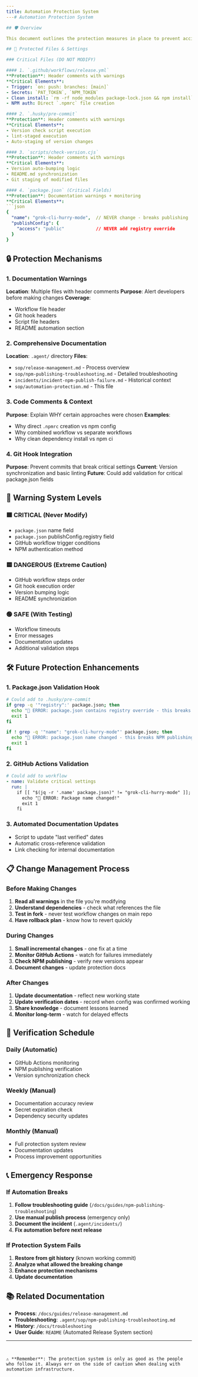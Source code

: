 ```yaml
---
title: Automation Protection System
---# Automation Protection System

## 🛡️ Overview

This document outlines the protection measures in place to prevent accidental breakage of the automated NPM publishing system.

## 🚨 Protected Files & Settings

### Critical Files (DO NOT MODIFY)

#### 1. `.github/workflows/release.yml`
**Protection**: Header comments with warnings
**Critical Elements**:
- Trigger: `on: push: branches: [main]`
- Secrets: `PAT_TOKEN`, `NPM_TOKEN`
- Clean install: `rm -rf node_modules package-lock.json && npm install`
- NPM auth: Direct `.npmrc` file creation

#### 2. `.husky/pre-commit`
**Protection**: Header comments with warnings
**Critical Elements**:
- Version check script execution
- lint-staged execution
- Auto-staging of version changes

#### 3. `scripts/check-version.cjs`
**Protection**: Header comments with warnings
**Critical Elements**:
- Version auto-bumping logic
- README.md synchronization
- Git staging of modified files

#### 4. `package.json` (Critical Fields)
**Protection**: Documentation warnings + monitoring
**Critical Elements**:
```json
{
  "name": "grok-cli-hurry-mode",  // NEVER change - breaks publishing
  "publishConfig": {
    "access": "public"            // NEVER add registry override
  }
}
```

## 🔒 Protection Mechanisms

### 1. Documentation Warnings
**Location**: Multiple files with header comments
**Purpose**: Alert developers before making changes
**Coverage**:
- Workflow file header
- Git hook headers  
- Script file headers
- README automation section

### 2. Comprehensive Documentation
**Location**: `.agent/` directory
**Files**:
- `sop/release-management.md` - Process overview
- `sop/npm-publishing-troubleshooting.md` - Detailed troubleshooting
- `incidents/incident-npm-publish-failure.md` - Historical context
- `sop/automation-protection.md` - This file

### 3. Code Comments & Context
**Purpose**: Explain WHY certain approaches were chosen
**Examples**:
- Why direct `.npmrc` creation vs npm config
- Why combined workflow vs separate workflows
- Why clean dependency install vs npm ci

### 4. Git Hook Integration
**Purpose**: Prevent commits that break critical settings
**Current**: Version synchronization and basic linting
**Future**: Could add validation for critical package.json fields

## 🚦 Warning System Levels

### 🟥 CRITICAL (Never Modify)
- `package.json` name field
- `package.json` publishConfig.registry field  
- GitHub workflow trigger conditions
- NPM authentication method

### 🟨 DANGEROUS (Extreme Caution)
- GitHub workflow steps order
- Git hook execution order
- Version bumping logic
- README synchronization

### 🟢 SAFE (With Testing)
- Workflow timeouts
- Error messages
- Documentation updates
- Additional validation steps

## 🛠️ Future Protection Enhancements

### 1. Package.json Validation Hook
```bash
# Could add to .husky/pre-commit
if grep -q '"registry":' package.json; then
  echo "🚨 ERROR: package.json contains registry override - this breaks NPM publishing!"
  exit 1
fi

if ! grep -q '"name": "grok-cli-hurry-mode"' package.json; then
  echo "🚨 ERROR: package.json name changed - this breaks NPM publishing!"
  exit 1
fi
```

### 2. GitHub Actions Validation
```yaml
# Could add to workflow
- name: Validate critical settings
  run: |
    if [[ "$(jq -r '.name' package.json)" != "grok-cli-hurry-mode" ]]; then
      echo "🚨 ERROR: Package name changed!"
      exit 1
    fi
```

### 3. Automated Documentation Updates
- Script to update "last verified" dates
- Automatic cross-reference validation
- Link checking for internal documentation

## 📋 Change Management Process

### Before Making Changes
1. **Read all warnings** in the file you're modifying
2. **Understand dependencies** - check what references the file
3. **Test in fork** - never test workflow changes on main repo
4. **Have rollback plan** - know how to revert quickly

### During Changes
1. **Small incremental changes** - one fix at a time
2. **Monitor GitHub Actions** - watch for failures immediately
3. **Check NPM publishing** - verify new versions appear
4. **Document changes** - update protection docs

### After Changes
1. **Update documentation** - reflect new working state
2. **Update verification dates** - record when config was confirmed working
3. **Share knowledge** - document lessons learned
4. **Monitor long-term** - watch for delayed effects

## 🔄 Verification Schedule

### Daily (Automatic)
- GitHub Actions monitoring
- NPM publishing verification
- Version synchronization check

### Weekly (Manual)
- Documentation accuracy review
- Secret expiration check
- Dependency security updates

### Monthly (Manual)  
- Full protection system review
- Documentation updates
- Process improvement opportunities

## 📞 Emergency Response

### If Automation Breaks
1. **Follow troubleshooting guide** (`/docs/guides/npm-publishing-troubleshooting`)
2. **Use manual publish process** (emergency only)
3. **Document the incident** (`.agent/incidents/`)
4. **Fix automation before next release**

### If Protection System Fails
1. **Restore from git history** (known working commit)
2. **Analyze what allowed the breaking change**
3. **Enhance protection mechanisms**
4. **Update documentation**

## 📚 Related Documentation

- **Process**: `/docs/guides/release-management.md`
- **Troubleshooting**: `.agent/sop/npm-publishing-troubleshooting.md`
- **History**: `/docs/troubleshooting`
- **User Guide**: `README` (Automated Release System section)

---
```


⚠️ **Remember**: The protection system is only as good as the people who follow it. Always err on the side of caution when dealing with automation infrastructure.